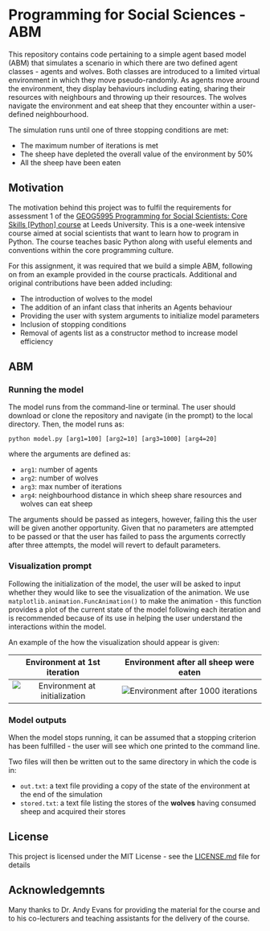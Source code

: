 # Programming for Social Sciences - ABM

This repository contains code pertaining to a simple agent based model (ABM) that simulates a scenario in which there are two defined agent classes - agents and wolves. Both classes are introduced to a limited virtual environment in which they move pseudo-randomly. As agents move around the environment, they display behaviours including eating, sharing their resources with neighbours and throwing up their resources. The wolves navigate the environment and eat sheep that they encounter within a user-defined neighbourhood. 

The simulation runs until one of three stopping conditions are met:

* The maximum number of iterations is met
* The sheep have depleted the overall value of the environment by 50%
* All the sheep have been eaten

## Motivation

The motivation behind this project was to fulfil the requirements for assessment 1 of the [GEOG5995 Programming for Social Scientists: Core Skills [Python] course](http://www.geog.leeds.ac.uk/courses/computing/study/core-python-phd/ "GEOG5995") at Leeds University. This is a one-week intensive course aimed at social scientists that want to learn how to program in Python. The course teaches basic Python along with useful elements and conventions within the core programming culture. 

For this assignment, it was required that we build a simple ABM, following on from an example provided in the course practicals. Additional and original contributions have been added including:

* The introduction of wolves to the model
* The addition of an infant class that inherits an Agents behaviour
* Providing the user with system arguments to initialize model parameters
* Inclusion of stopping conditions
* Removal of agents list as a constructor method to increase model efficiency



## ABM

### Running the model

The model runs from the command-line or terminal. The user should download or clone the repository and navigate (in the prompt) to the local directory. Then, the model runs as:

```python model.py [arg1=100] [arg2=10] [arg3=1000] [arg4=20]```

where the arguments are defined as:

* ```arg1```: number of agents
* ```arg2```: number of wolves
* ```arg3```: max number of iterations
* ```arg4```: neighbourhood distance in which sheep share resources and wolves can eat sheep

The arguments should be passed as integers, however, failing this the user will be given another opportunity. Given that no parameters are attempted to be passed or that the user has failed to pass the arguments correctly after three attempts, the model will revert to default parameters.

### Visualization prompt

Following the initialization of the model, the user will be asked to input whether they would like to see the visualization of the animation. We use ```matplotlib.animation.FuncAnimation()``` to make the animation - this function provides a plot of the current state of the model following each iteration and is recommended because of its use in helping the user understand the interactions within the model.

An example of the how the visualization should appear is given:

Environment at 1st iteration|  Environment after all sheep were eaten
:--------------------------:|:--------------------------:
![](python/figs/env_1_iteration.png "Environment at initialization")  |  ![](python/figs/env_final.png "Environment after 1000 iterations")


### Model outputs

When the model stops running, it can be assumed that a stopping criterion has been fulfilled - the user will see which one printed to the command line. 

Two files will then be written out to the same directory in which the code is in:

* ```out.txt```: a text file providing a copy of the state of the environment at the end of the simulation
* ```stored.txt```: a text file listing the stores of the **wolves** having consumed sheep and acquired their stores

## License

This project is licensed under the MIT License - see the [LICENSE.md](LICENSE.md) file for details

## Acknowledgemnts

Many thanks to Dr. Andy Evans for providing the material for the course and to his co-lecturers and teaching assistants for the delivery of the course. 
